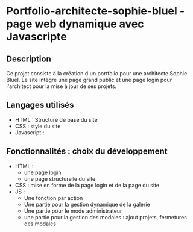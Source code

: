 # Portfolio-architecte-sophie-bluel - page web dynamique avec Javascripte

## Description
Ce projet consiste à la création d'un portfolio pour une architecte Sophie Bluel. Le site intègre une page grand public et une page login pour l'architect pour la mise à jour de ses projets.

## Langages utilisés
- HTML : Structure  de base du site
- CSS : style du site
- Javascript : 

## Fonctionnalités : choix du développement
- HTML :
     - une page login
     - une page structurelle du site
- CSS : mise en forme  de la page login et de la page du site
- JS :
    - Une fonction par action
    - Une partie pour la gestion dynamique de la galerie
    - Une partie pour le mode administrateur
    - une partie pour la gestion des modales : ajout projets, fermetures des modales
